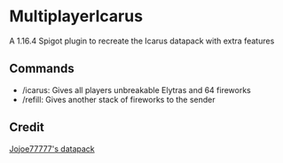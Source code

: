 # MultiplayerIcarus

A 1.16.4 Spigot plugin to recreate the Icarus datapack with extra features

## Commands
- /icarus: Gives all players unbreakable Elytras and 64 fireworks
- /refill: Gives another stack of fireworks to the sender

## Credit
[Jojoe77777's datapack](https://github.com/jojoe77777/Icarus)
